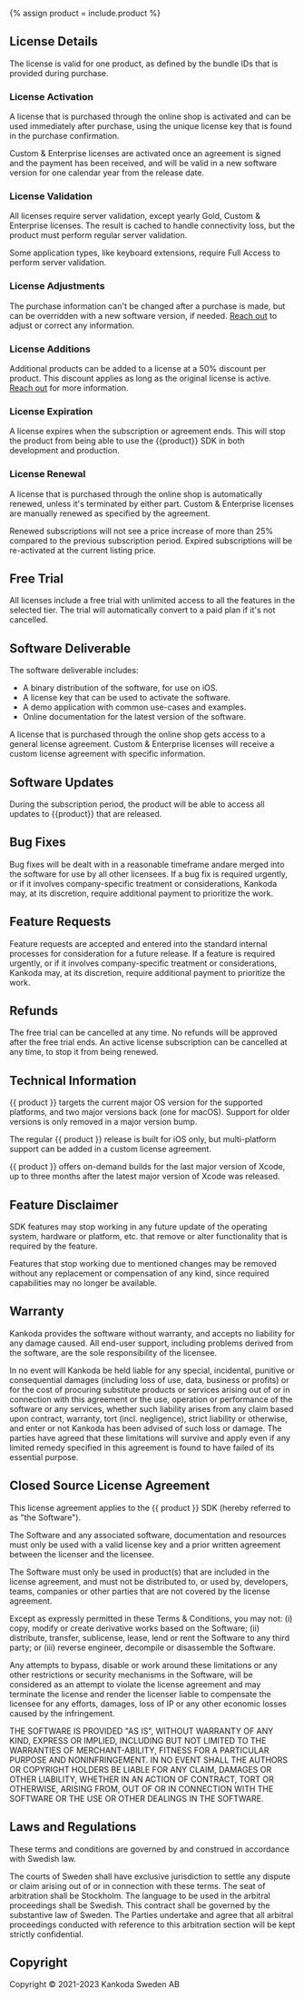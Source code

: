 {% assign product = include.product %}


## License Details

The license is valid for one product, as defined by the bundle IDs that is provided during purchase.


### License Activation

A license that is purchased through the online shop is activated and can be used immediately after purchase, using the unique license key that is found in the purchase confirmation.

Custom & Enterprise licenses are activated once an agreement is signed and the payment has been received, and will be valid in a new software version for one calendar year from the release date.


### License Validation

All licenses require server validation, except yearly Gold, Custom & Enterprise licenses. The result is cached to handle connectivity loss, but the product must perform regular server validation.

Some application types, like keyboard extensions, require Full Access to perform server validation.


### License Adjustments

The purchase information can't be changed after a purchase is made, but can be overridden with a new software version, if needed. [Reach out]({{site.email_url}}) to adjust or correct any information.


### License Additions

Additional products can be added to a license at a 50% discount per product. This discount applies as long as the original license is active. [Reach out]({{site.email_url}}) for more information.


### License Expiration

A license expires when the subscription or agreement ends. This will stop the product from being able to use the {{product}} SDK in both development and production.


### License Renewal

A license that is purchased through the online shop is automatically renewed, unless it's terminated by either part. Custom & Enterprise licenses are manually renewed as specified by the agreement.

Renewed subscriptions will not see a price increase of more than 25% compared to the previous subscription period. Expired subscriptions will be re-activated at the current listing price.



## Free Trial

All licenses include a free trial with unlimited access to all the features in the selected tier. The trial will automatically convert to a paid plan if it's not cancelled.



## Software Deliverable

The software deliverable includes:

* A binary distribution of the software, for use on iOS.
* A license key that can be used to activate the software.
* A demo application with common use-cases and examples.
* Online documentation for the latest version of the software.

A license that is purchased through the online shop gets access to a general license agreement. Custom & Enterprise licenses will receive a custom license agreement with specific information.



## Software Updates

During the subscription period, the product will be able to access all updates to {{product}} that are released.



## Bug Fixes

Bug fixes will be dealt with in a reasonable timeframe andare merged into the software for use by all other licensees. If a bug fix is required urgently, or if it involves company-specific treatment or considerations, Kankoda may, at its discretion, require additional payment to prioritize the work.



## Feature Requests

Feature requests are accepted and entered into the standard internal processes for consideration for
a future release. If a feature is required urgently, or if it involves company-specific treatment or considerations, Kankoda may, at its discretion, require additional payment to prioritize the work.



## Refunds

The free trial can be cancelled at any time. No refunds will be approved after the free trial ends. An active license subscription can be cancelled at any time, to stop it from being renewed.



## Technical Information

{{ product }} targets the current major OS version for the supported platforms, and two major versions back (one for macOS). Support for older versions is only removed in a major version bump.

The regular {{ product }} release is built for iOS only, but multi-platform support can be added in a custom license agreement.

{{ product }} offers on-demand builds for the last major version of Xcode, up to three months after the latest major version of Xcode was released. 


## Feature Disclaimer

SDK features may stop working in any future update of the operating system, hardware or platform, etc. that remove or alter functionality that is required by the feature.

Features that stop working due to mentioned changes may be removed without any replacement or compensation of any kind, since required capabilities may no longer be available.


## Warranty

Kankoda provides the software without warranty, and accepts no liability for any damage caused. All end-user support, including problems derived from the software, are the sole responsibility of the licensee.

In no event will Kankoda be held liable for any special, incidental, punitive or consequential damages (including loss of use, data, business or profits) or for the cost of procuring substitute products or services arising out of or in connection with this agreement or the use, operation or performance of the software or any services, whether such liability arises from any claim based upon contract, warranty, tort (incl. negligence), strict liability or otherwise, and enter or not Kankoda has been advised of such loss or damage. The parties have agreed that these limitations will survive and apply even if any limited remedy specified in this agreement is found to have failed of its essential purpose.




## Closed Source License Agreement

This license agreement applies to the {{ product }} SDK (hereby referred to as "the Software").

The Software and any associated software, documentation and resources  must only be used with a valid license key and a prior written agreement between the licenser and the licensee.

The Software must only be used in product(s) that are included in the license agreement, and must not be distributed to, or used by, developers, teams, companies or other parties that are not covered by the license agreement.

Except as expressly permitted in these Terms & Conditions, you may not: (i) copy, modify or create derivative works based on the Software; (ii) distribute, transfer, sublicense, lease, lend or rent the Software to any third party; or (iii) reverse engineer, decompile or disassemble the Software.

Any attempts to bypass, disable or work around these limitations or any other restrictions or security mechanisms in the Software, will be considered as an attempt to violate the license agreement and may terminate the license and render the licenser liable to compensate the licensee for any efforts, damages, loss of IP or any other economic losses caused by the infringement.

THE SOFTWARE IS PROVIDED "AS IS", WITHOUT WARRANTY OF ANY KIND, EXPRESS OR IMPLIED, INCLUDING BUT NOT LIMITED TO THE WARRANTIES OF MERCHANT-ABILITY, FITNESS FOR A PARTICULAR PURPOSE AND NONINFRINGEMENT. IN NO EVENT SHALL THE AUTHORS OR COPYRIGHT HOLDERS BE LIABLE FOR ANY CLAIM, DAMAGES OR OTHER LIABILITY, WHETHER IN AN ACTION OF CONTRACT, TORT OR OTHERWISE, ARISING FROM, OUT OF OR IN CONNECTION WITH THE SOFTWARE OR THE USE OR OTHER DEALINGS IN THE SOFTWARE.



## Laws and Regulations

These terms and conditions are governed by and construed in accordance with Swedish law.

The courts of Sweden shall have exclusive jurisdiction to settle any dispute or claim arising out of or in connection with these terms. The seat of arbitration shall be Stockholm. The language to be used in the arbitral proceedings shall be Swedish. This contract shall be governed by the substantive law of Sweden. The Parties undertake and agree that all arbitral proceedings conducted with reference to this arbitration section will be kept strictly confidential.



## Copyright

Copyright © 2021-2023 Kankoda Sweden AB